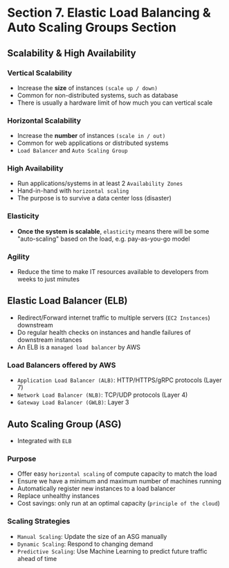 # Section 7. Elastic Load Balancing & Auto Scaling Groups Section


## Scalability & High Availability

### Vertical Scalability

- Increase the **size** of instances `(scale up / down)`
- Common for non-distributed systems, such as database
- There is usually a hardware limit of how much you can vertical scale

### Horizontal Scalability

- Increase the **number** of instances `(scale in / out)`
- Common for web applications or distributed systems
- `Load Balancer` and `Auto Scaling Group`


### High Availability

- Run applications/systems in at least 2 `Availability Zones`
- Hand-in-hand with `horizontal scaling`
- The purpose is to survive a data center loss (disaster)


### Elasticity

- **Once the system is scalable**, `elasticity` means there will be some "auto-scaling" based on the load, e.g. pay-as-you-go model


### Agility

- Reduce the time to make IT resources available to developers from weeks to just minutes


## Elastic Load Balancer (ELB)

- Redirect/Forward internet traffic to multiple servers (`EC2 Instances`) downstream
- Do regular health checks on instances and handle failures of downstream instances
- An ELB is a `managed load balancer` by AWS

### Load Balancers offered by AWS

- `Application Load Balancer (ALB)`: HTTP/HTTPS/gRPC protocols (Layer 7)
- `Network Load Balancer (NLB)`: TCP/UDP protocols (Layer 4)
- `Gateway Load Balancer (GWLB)`: Layer 3

 
## Auto Scaling Group (ASG)

- Integrated with `ELB`

### Purpose

- Offer easy `horizontal scaling` of compute capacity to match the load
- Ensure we have a minimum and maximum number of machines running
- Automatically register new instances to a load balancer
- Replace unhealthy instances
- Cost savings: only run at an optimal capacity (`principle of the cloud`)

### Scaling Strategies

- `Manual Scaling`: Update the size of an ASG manually
- `Dynamic Scaling`: Respond to changing demand
- `Predictive Scaling`: Use Machine Learning to predict future traffic ahead of time 
